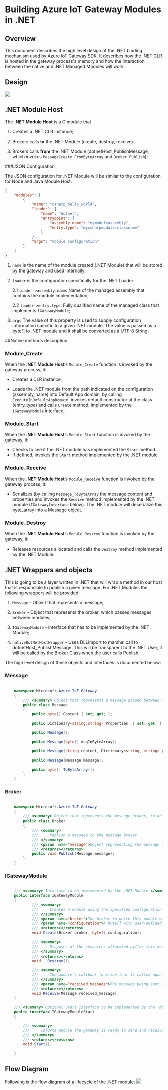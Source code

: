 Building Azure IoT Gateway Modules in .NET
=============================================

Overview
--------

This document describes the high level design of the .NET binding mechanism used by Azure IoT Gateway SDK. 
It describes how the .NET CLR is hosted in the gateway process's memory and how the interaction between the
native and .NET Managed Modules will work.


Design
------
![](images/overall-design.png)


.NET Module Host
----------------
The **.NET Module Host** is a C module that

1. Creates a .NET CLR instance;

2. Brokers calls **to** the .NET Module (create, destroy, receive).

3. Brokers calls **from** the .NET Module (dotnetHost_PublishMessage, which invokes `MessageCreate_FromByteArray` and `Broker_Publish`);

###JSON Configuration

The JSON configuration for .NET Module will be similar to the configuration for Node and Java Module Host:

~~~~~~~~~~~~~~~~~~~~~~~~~~~~~~~~~~~~~~~~~~~~~~~~~~~~~~~~~~~~~~~~~~~~~~~~~~~ JSON
{
    "modules": [
        {
            "name": "csharp_hello_world",
            "loader": {
                "name": "dotnet",
                "entrypoint": {
                    "assembly.name": "mymoduleassembly",
                    "entry.type": "mycsharpmodule.classname"
                }
            },
            "args": "module configuration"            
        }
    ]
}
~~~~~~~~~~~~~~~~~~~~~~~~~~~~~~~~~~~~~~~~~~~~~~~~~~~~~~~~~~~~~~~~~~~~~~~~~~~

1. `name` is the name of the module created (.NET Module) that will be stored by the gateway and used internally;

2. `loader` is the configuration specifically for the .NET Loader. 

    2.1 `loader->assembly.name`: Name of the managed assembly that contains the module implementation;
    
    2.2 `loader->entry.type`: Fully qualified name of the managed class that implements `IGatewayModule`; 
    
3. `args`  The value of this property is used to supply configuration information specific to a given .NET module. The value is passed as a byte[] to .NET module and it shall be converted as a UTF-8 String;  

##Native methods description
### Module\_Create

When the **.NET Module Host**’s `Module_Create` function is invoked by the
gateway process, it:

-   Creates a CLR instance; 

-   Loads the .NET module from the path indicated on the configuration (assembly_name) into Default App domain, by calling `ExecuteInDefaultAppDomain`, invokes default constructor at the class (entry_type) and calls `Create` method, implemented by the `IGatewayModule` interface;

### Module\_Start

When the **.NET Module Host**’s `Module_Start` function is invoked by the
gateway, it:

- Checks to see if the .NET module has implemented the `Start` method.
- If defined, invokes the `Start` method implemented by the .NET module.

### Module\_Receive

When the **.NET Module Host**’s `Module_Receive` function is invoked by the
gateway process, it:

-   Serializes (by calling `Message_ToByteArray` the message content and properties and invokes the `Receive` method implemented by the .NET module (`IGatewayInterface` below). The .NET module will deserialize this byte_array into a Message object.

### Module\_Destroy

When the **.NET Module Host**’s `Module_Destroy` function is invoked by the
gateway, it:

-   Releases resources allocated and calls the `Destroy` method implemented by the .NET Module.

.NET Wrappers and objects
-------------------------

This is going to be a layer written in .NET that will wrap a method in our host that is responsible to publish a given message. 
For .NET Modules the following wrappers will be provided:
1. `Message` - Object that represents a message;

2. `Broker` - Object that represents the broker, which passes messages between modules;

3. `IGatewayModule` - interface that has to be implemented by the .NET Module; 

4. `nativeDotNetHostWrapper` - Uses DLLImport to marshal call to dotnetHost_PublishMessage. This will be transparent to the .NET User, it will be called by the Broker Class when the user calls Publish.

The high level design of these objects and interfaces is documented below:

### Message
~~~~~~~~~~~~~~~~~~~~~~~~~~~~~~~~~~~~~~~~~~~~~~~~~~~~~~~~~~~~~~~~~~~~~~~~~~ C#
    
    namespace Microsoft.Azure.IoT.Gateway
    {
        /// <summary> Object that represents a message passed between modules. </summary>
        public class Message
        {
            public byte[] Content { set; get; };
            
            public Dictionary<string,string> Properties  { set; get; };

            public Message();
            
            public Message(byte[] msgInByteArray);
            
            public Message(string content, Dictionary<string, string> properties); 
            
            public Message(Message message);
            
            public byte[] ToByteArray();
        }        
    }
~~~~~~~~~~~~~~~~~~~~~~~~~~~~~~~~~~~~~~~~~~~~~~~~~~~~~~~~~~~~~~~~~~~~~~~~~~


### Broker
~~~~~~~~~~~~~~~~~~~~~~~~~~~~~~~~~~~~~~~~~~~~~~~~~~~~~~~~~~~~~~~~~~~~~~~~~~ C#
    
    namespace Microsoft.Azure.IoT.Gateway
    {
        /// <summary> Object that represents the message broker, to which messsages will be published. </summary>
        public class Broker
        {
            /// <summary>
            ///     Publish a message to the message broker. 
            /// </summary>
            /// <param name="message">Object representing the message to be published to the broker.</param>
            /// <returns></returns>
            public void Publish(Message message);
        }        
    }
~~~~~~~~~~~~~~~~~~~~~~~~~~~~~~~~~~~~~~~~~~~~~~~~~~~~~~~~~~~~~~~~~~~~~~~~~~

### IGatewayModule
~~~~~~~~~~~~~~~~~~~~~~~~~~~~~~~~~~~~~~~~~~~~~~~~~~~~~~~~~~~~~~~~~~~~~~~~~~ C#
    
    /// <summary> Interface to be implemented by the .NET Module </summary>
    public interface IGatewayModule
    {
            /// <summary>
            ///     Creates a module using the specified configuration connecting to the specified message broker.
            /// </summary>
            /// <param name="broker">The broker to which this module will connect.</param>
            /// <param name="configuration">A byte[] with user-defined configuration for this module. This parameter shall be enconded to a UTF-8 String.</param>
            /// <returns></returns>
            void Create(Broker broker, byte[] configuration);
            
            /// <summary>
            ///     Disposes of the resources allocated by/for this module.
            /// </summary>
            /// <returns></returns>
            void   Destroy();

            /// <summary>
            ///     The module's callback function that is called upon message receipt.
            /// </summary>
            /// <param name="received_message">The message being sent to the module.</param>
            /// <returns></returns>                
            void Receive(Message received_message);                
    }
    
    /// <summary> Optional Start Interface to be implemented by the .NET Module </summary>
    public interface IGatewayModuleStart
    {

        /// <summary>
        ///     Informs module the gateway is ready to send and receive messages.
        /// </summary>
        /// <returns></returns>
        void Start(); 
        
    }
~~~~~~~~~~~~~~~~~~~~~~~~~~~~~~~~~~~~~~~~~~~~~~~~~~~~~~~~~~~~~~~~~~~~~~~~~~


Flow Diagram
------------

Following is the flow diagram of a lifecycle of the .NET module: 
![](images/flow_chart.png)
